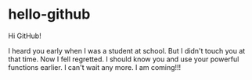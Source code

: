 # hello-github
Hi GitHub!

I heard you early when I was a student at school. But I didn't touch you at that time. Now I fell regretted. I should know you and use your powerful functions earlier. I can't wait any more. I am coming!!! 
